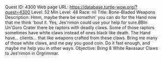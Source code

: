 Quest ID: 4300
Web page URL: https://database.turtle-wow.org/?quest=4300
Level: 52
Min Level: 48
Race: nil
Title: Bone-Bladed Weapons
Description: Hmm, maybe there be somethin' you can do for the Hand now that me think 'bout it. Yes, Jes'rimon could use your help for sure.$B$BIn Un'Goro Crater there be raptors with deadly claws. Some of those raptors sometimes have white claws instead of ones black like death. The Hand have... clients... that like weapons crafted from these claws. Bring me many of those white claws, and me pay you good coin. Do it fast enough, and maybe me help you in other ways.
Objective: Bring 8 White Ravasaur Claws to Jes'rimon in Orgrimmar.
